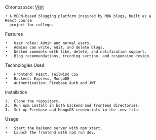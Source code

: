 Chronospace: [Visit](https://chronospace.netlify.app/)

	• A MERN-based blogging platform inspired by MDN blogs, built as a React course
	  project for college.
Features

	•	User roles: Admin and normal users.
	•	Admins can write, edit, and delete blogs.
	•	Nested comments with like, delete, and notification support.
	•	Blog recommendations, trending section, and responsive design.

Technologies Used

	•	Frontend: React, Tailwind CSS
	•	Backend: Express, MongoDB
	•	Authentication: Firebase Auth and JWT

Installation

	1.	Clone the repository.
	2.	Run npm install in both backend and frontend directories.
	3.	Set up Firebase and MongoDB credentials in the .env file.

Usage

	•	Start the backend server with npm start.
	•	Launch the frontend with npm run dev.
